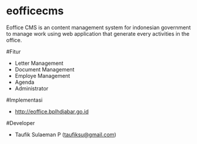eofficecms
==========

Eoffice CMS is an content management system for indonesian government to manage work using web application that generate every activities in the office.

#Fitur
* Letter Management
* Document Management
* Employe Management
* Agenda
* Administrator

#Implementasi
* http://eoffice.bplhdjabar.go.id

#Developer
* Taufik Sulaeman P (taufiksu@gmail.com)